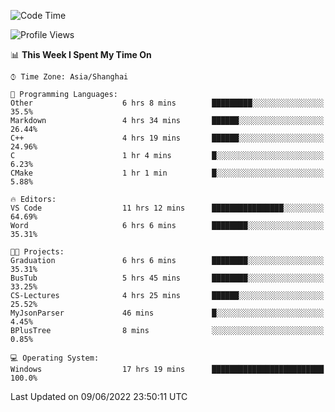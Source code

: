 <!--START_SECTION:waka-->
![Code Time](http://img.shields.io/badge/Code%20Time-109%20hrs%205%20mins-blue)

![Profile Views](http://img.shields.io/badge/Profile%20Views-0-blue)

📊 **This Week I Spent My Time On** 

```text
⌚︎ Time Zone: Asia/Shanghai

💬 Programming Languages: 
Other                    6 hrs 8 mins        █████████░░░░░░░░░░░░░░░░   35.5% 
Markdown                 4 hrs 34 mins       ██████░░░░░░░░░░░░░░░░░░░   26.44% 
C++                      4 hrs 19 mins       ██████░░░░░░░░░░░░░░░░░░░   24.96% 
C                        1 hr 4 mins         █░░░░░░░░░░░░░░░░░░░░░░░░   6.23% 
CMake                    1 hr 1 min          █░░░░░░░░░░░░░░░░░░░░░░░░   5.88%

🔥 Editors: 
VS Code                  11 hrs 12 mins      ████████████████░░░░░░░░░   64.69% 
Word                     6 hrs 6 mins        ████████░░░░░░░░░░░░░░░░░   35.31%

🐱‍💻 Projects: 
Graduation               6 hrs 6 mins        ████████░░░░░░░░░░░░░░░░░   35.31% 
BusTub                   5 hrs 45 mins       ████████░░░░░░░░░░░░░░░░░   33.25% 
CS-Lectures              4 hrs 25 mins       ██████░░░░░░░░░░░░░░░░░░░   25.52% 
MyJsonParser             46 mins             █░░░░░░░░░░░░░░░░░░░░░░░░   4.45% 
BPlusTree                8 mins              ░░░░░░░░░░░░░░░░░░░░░░░░░   0.85%

💻 Operating System: 
Windows                  17 hrs 19 mins      █████████████████████████   100.0%

```


 Last Updated on 09/06/2022 23:50:11 UTC
<!--END_SECTION:waka-->